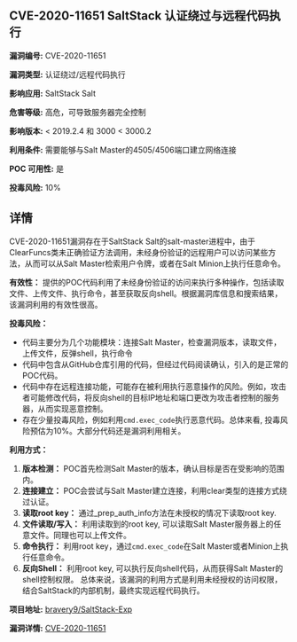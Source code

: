 ## CVE-2020-11651 SaltStack 认证绕过与远程代码执行

**漏洞编号:** CVE-2020-11651

**漏洞类型:** 认证绕过/远程代码执行

**影响应用:** SaltStack Salt

**危害等级:** 高危，可导致服务器完全控制

**影响版本:** < 2019.2.4 和 3000 < 3000.2

**利用条件:** 需要能够与Salt Master的4505/4506端口建立网络连接

**POC 可用性:** 是

**投毒风险:** 10%

## 详情

CVE-2020-11651漏洞存在于SaltStack Salt的salt-master进程中，由于ClearFuncs类未正确验证方法调用，未经身份验证的远程用户可以访问某些方法，从而可以从Salt Master检索用户令牌，或者在Salt Minion上执行任意命令。

**有效性：**
提供的POC代码利用了未经身份验证的访问来执行多种操作，包括读取文件、上传文件、执行命令，甚至获取反向shell。根据漏洞库信息和搜索结果，该漏洞利用的有效性很高。

**投毒风险：**
* 代码主要分为几个功能模块：连接Salt Master，检查漏洞版本，读取文件，上传文件，反弹shell，执行命令
* 代码中包含从GitHub仓库引用的代码，但经过代码阅读确认，引入的是正常的POC代码。
* 代码中存在远程连接功能，可能存在被利用执行恶意操作的风险。例如，攻击者可能修改代码，将反向shell的目标IP地址和端口更改为攻击者控制的服务器，从而实现恶意控制。
* 存在少量投毒风险，例如利用`cmd.exec_code`执行恶意代码。总体来看, 投毒风险预估为10%。大部分代码还是漏洞利用相关。

**利用方式：**
1.  **版本检测：**  POC首先检测Salt Master的版本，确认目标是否在受影响的范围内。
2.  **连接建立：**  POC会尝试与Salt Master建立连接，利用clear类型的连接方式绕过认证。
3.  **读取root key：**  通过_prep_auth_info方法在未授权的情况下读取root key.
4.  **文件读取/写入：**  利用读取到的root key, 可以读取Salt Master服务器上的任意文件。同理也可以上传文件。
5.  **命令执行：**  利用root key，通过`cmd.exec_code`在Salt Master或者Minion上执行任意命令。
6.  **反向Shell：**  利用root key, 可以执行反向shell代码，从而获得Salt Master的shell控制权限。
总体来说，该漏洞的利用方式是利用未经授权的访问权限，结合SaltStack的内部机制，最终实现远程代码执行。

**项目地址:** [bravery9/SaltStack-Exp](https://github.com/bravery9/SaltStack-Exp)

**漏洞详情:** [CVE-2020-11651](https://nvd.nist.gov/vuln/detail/CVE-2020-11651)